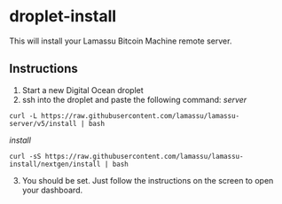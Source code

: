 droplet-install
===============

This will install your Lamassu Bitcoin Machine remote server.

Instructions
------------

1. Start a new Digital Ocean droplet
2. ssh into the droplet and paste the following command:
_server_
```
curl -L https://raw.githubusercontent.com/lamassu/lamassu-server/v5/install | bash
```
_install_
```
curl -sS https://raw.githubusercontent.com/lamassu/lamassu-install/nextgen/install | bash
```

3. You should be set. Just follow the instructions on the screen to open your dashboard.
